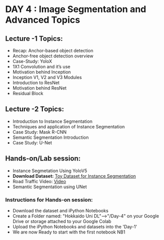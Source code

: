 
# DAY 4 : Image Segmentation and Advanced Topics

## Lecture -1 Topics: 
* Recap: Anchor-based object detection
* Anchor-free object detection overview
* Case-Study: YoloX
* 1X1 Convolution and it’s use
* Motivation behind Inception
* Inception V1, V2 and V3 Modules
* Introduction to ResNet
* Motivation behind ResNet
* Residual Block

## Lecture -2 Topics:
* Introduction to Instance Segmentation
* Techniques and application of Instance Segmentation
* Case Study: Mask R-CNN 
* Semantic Segmentation Introduction
* Case Study: U-Net

## Hands-on/Lab session:
* Instance Segmetation Using YoloV5
* **Download Dataset:** [Toy Dataset for Instance Segmentation](https://drive.google.com/file/d/1mIT6tD-4RWVmnmAIpJF4XK4zn-JA9jUD/view?usp=sharing)
* Road Traffic Video: [Video](https://drive.google.com/file/d/1EtDdSBJHeTMnOkHDKtBcd9N1OOT6UseT/view?usp=sharing)
* Semantic Segmentation using UNet

### Instructions for Hands-on session:
* Download the dataset and iPython Notebooks
* Create a Folder named: "Hokkaido Uni DL"-->"/Day-4" on your Google Drive or storage attached to your Google Colab
* Upload the iPython Notebooks and datasets into the 'Day-1'
* We are now Ready to start with the first notebook NB1 


